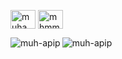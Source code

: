 <a href="https://linkedin.com/in/muhammaadhaviv" target="blank"><img align="center" src="https://raw.githubusercontent.com/rahuldkjain/github-profile-readme-generator/master/src/images/icons/Social/linked-in-alt.svg" alt="muhammaadhaviv" height="30" width="40" /></a>
<a href="https://instagram.com/mhmmdhaviv" target="blank"><img align="center" src="https://raw.githubusercontent.com/rahuldkjain/github-profile-readme-generator/master/src/images/icons/Social/instagram.svg" alt="mhmmdhaviv" height="30" width="40" /></a>
<p><img align="left" src="https://github-readme-stats.vercel.app/api?username=muh-apip&show_icons=true&locale=en" alt="muh-apip" /></p>
<p><img align="center" src="https://github-readme-stats.vercel.app/api/top-langs?username=muh-apip&show_icons=true&locale=en&layout=compact" alt="muh-apip" /></p>

